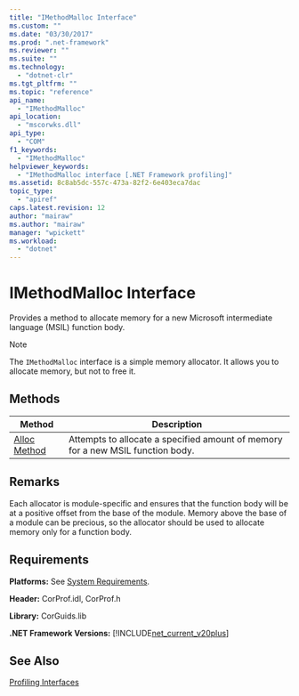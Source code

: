 ```yaml
---
title: "IMethodMalloc Interface"
ms.custom: ""
ms.date: "03/30/2017"
ms.prod: ".net-framework"
ms.reviewer: ""
ms.suite: ""
ms.technology: 
  - "dotnet-clr"
ms.tgt_pltfrm: ""
ms.topic: "reference"
api_name: 
  - "IMethodMalloc"
api_location: 
  - "mscorwks.dll"
api_type: 
  - "COM"
f1_keywords: 
  - "IMethodMalloc"
helpviewer_keywords: 
  - "IMethodMalloc interface [.NET Framework profiling]"
ms.assetid: 8c8ab5dc-557c-473a-82f2-6e403eca7dac
topic_type: 
  - "apiref"
caps.latest.revision: 12
author: "mairaw"
ms.author: "mairaw"
manager: "wpickett"
ms.workload: 
  - "dotnet"
---
```

# IMethodMalloc Interface
Provides a method to allocate memory for a new Microsoft intermediate language (MSIL) function body.  
  
> [!NOTE]
>  The `IMethodMalloc` interface is a simple memory allocator. It allows you to allocate memory, but not to free it.  
  
## Methods  
  
|Method|Description|  
|------------|-----------------|  
|[Alloc Method](../../../../docs/framework/unmanaged-api/profiling/imethodmalloc-alloc-method.md)|Attempts to allocate a specified amount of memory for a new MSIL function body.|  
  
## Remarks  
 Each allocator is module-specific and ensures that the function body will be at a positive offset from the base of the module. Memory above the base of a module can be precious, so the allocator should be used to allocate memory only for a function body.  
  
## Requirements  
 **Platforms:** See [System Requirements](../../../../docs/framework/get-started/system-requirements.md).  
  
 **Header:** CorProf.idl, CorProf.h  
  
 **Library:** CorGuids.lib  
  
 **.NET Framework Versions:** [!INCLUDE[net_current_v20plus](../../../../includes/net-current-v20plus-md.md)]  
  
## See Also  
 [Profiling Interfaces](../../../../docs/framework/unmanaged-api/profiling/profiling-interfaces.md)
